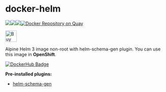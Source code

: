 # docker-helm
[![](https://images.microbadger.com/badges/image/jorgeandrada/docker-helm.svg)](https://microbadger.com/images/jorgeandrada/docker-helm "Get your own image badge on microbadger.com")[![](https://images.microbadger.com/badges/version/jorgeandrada/docker-helm.svg)](https://microbadger.com/images/jorgeandrada/docker-helm "Get your own version badge on microbadger.com")[![](https://images.microbadger.com/badges/commit/jorgeandrada/docker-helm.svg)](https://microbadger.com/images/jorgeandrada/docker-helm "Get your own commit badge on microbadger.com")[![Docker Repository on Quay](https://quay.io/repository/jandradap/docker-helm/status "Docker Repository on Quay")](https://quay.io/repository/jandradap/docker-helm)

<a href='https://ko-fi.com/A417UXC' target='_blank'><img height='36' style='border:0px;height:36px;' src='https://az743702.vo.msecnd.net/cdn/kofi2.png?v=0' border='0' alt='Buy Me a Coffee at ko-fi.com' /></a>

Alpine Helm 3 image non-root with helm-schema-gen plugin. You can use this image in **OpenShift**.

[![DockerHub Badge](http://dockeri.co/image/jorgeandrada/docker-helm)](https://hub.docker.com/r/jorgeandrada/docker-helm/)

**Pre-installed plugins:**

- [helm-schema-gen](https://github.com/karuppiah7890/helm-schema-gen)
